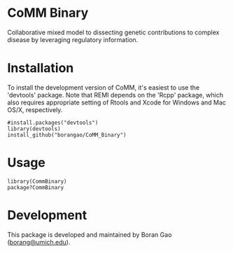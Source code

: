 CoMM Binary
===
Collaborative mixed model to dissecting genetic contributions to complex disease by leveraging regulatory information.

Installation 
===========

To install the development version of CoMM, it's easiest to use the 'devtools' package. Note that REMI depends on the 'Rcpp' package, which also requires appropriate setting of Rtools and Xcode for Windows and Mac OS/X, respectively.

```
#install.packages("devtools")
library(devtools)
install_github("borangao/CoMM_Binary")
```

Usage
===========
```
library(CommBinary)
package?CommBinary
```
Development
===========

This package is developed and maintained by Boran Gao (borang@umich.edu).
